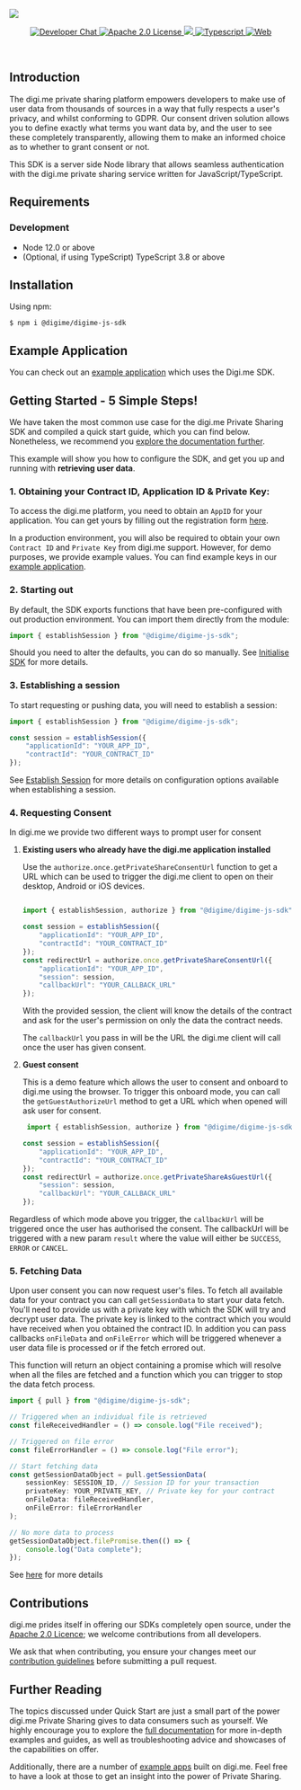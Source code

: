 ![](https://securedownloads.digi.me/partners/digime/SDKReadmeBanner.png)
<p align="center">
    <a href="https://developers.digi.me/slack/join">
        <img src="https://img.shields.io/badge/chat-slack-blueviolet.svg" alt="Developer Chat">
    </a>
    <a href="LICENSE">
        <img src="https://img.shields.io/badge/license-apache 2.0-blue.svg" alt="Apache 2.0 License">
    </a>
    <a href="#">
    	<img src="https://img.shields.io/badge/build-passing-brightgreen.svg">
    </a>
    <a href="https://www.typescriptlang.org/">
        <img src="https://img.shields.io/badge/language-typescript-ff69b4.svg" alt="Typescript">
    </a>
    <a href="https://developers.digi.me/">
        <img src="https://img.shields.io/badge/web-digi.me-red.svg" alt="Web">
    </a>
</p>

<br>

## Introduction

The digi.me private sharing platform empowers developers to make use of user data from thousands of sources in a way that fully respects a user's privacy, and whilst conforming to GDPR. Our consent driven solution allows you to define exactly what terms you want data by, and the user to see these completely transparently, allowing them to make an informed choice as to whether to grant consent or not.

This SDK is a server side Node library that allows seamless authentication with the digi.me private sharing service written for JavaScript/TypeScript.

## Requirements

### Development
- Node 12.0 or above
- (Optional, if using TypeScript) TypeScript 3.8 or above

## Installation

Using npm:
```shell
$ npm i @digime/digime-js-sdk
```

## Example Application
You can check out an [example application](https://github.com/digime/digime-js-sdk-example) which uses the Digi.me SDK.

## Getting Started - 5 Simple Steps!

We have taken the most common use case for the digi.me Private Sharing SDK and compiled a quick start guide, which you can find below. Nonetheless, we recommend you [explore the documentation further](/docs/README.md).

This example will show you how to configure the SDK, and get you up and running with **retrieving user data**.

### 1. Obtaining your Contract ID, Application ID & Private Key:

To access the digi.me platform, you need to obtain an `AppID` for your application. You can get yours by filling out the registration form [here](https://go.digi.me/developers/register).

In a production environment, you will also be required to obtain your own `Contract ID` and `Private Key` from digi.me support. However, for demo purposes, we provide example values. You can find example keys in our [example application](https://github.com/digime/digime-js-sdk-example).

### 2. Starting out

By default, the SDK exports functions that have been pre-configured with out production environment. You can import them directly from the module:

```typescript
import { establishSession } from "@digime/digime-js-sdk";
```

Should you need to alter the defaults, you can do so manually. See [Initialise SDK](/docs/initialise-sdk.md) for more details.

### 3. Establishing a session
To start requesting or pushing data, you will need to establish a session:

```typescript
import { establishSession } from "@digime/digime-js-sdk";

const session = establishSession({
    "applicationId": "YOUR_APP_ID",
    "contractId": "YOUR_CONTRACT_ID"
});
```
See [Establish Session](/docs/functions/establish-session.md) for more details on configuration options available when establishing a session.

### 4. Requesting Consent

In digi.me we provide two different ways to prompt user for consent

1. **Existing users who already have the digi.me application installed**

    Use the `authorize.once.getPrivateShareConsentUrl` function to get a URL which can be used to trigger the digi.me client to open on their desktop, Android or iOS devices.

    ```typescript

    import { establishSession, authorize } from "@digime/digime-js-sdk";

    const session = establishSession({
        "applicationId": "YOUR_APP_ID",
        "contractId": "YOUR_CONTRACT_ID"
    });
    const redirectUrl = authorize.once.getPrivateShareConsentUrl({
        "applicationId": "YOUR_APP_ID",
        "session": session,
        "callbackUrl": "YOUR_CALLBACK_URL"
    });
    ```

    With the provided session, the client will know the details of the contract and ask for the user's permission on only the data the contract needs.

    The `callbackUrl` you pass in will be the URL the digi.me client will call once the user has given consent.

2. **Guest consent**

    This is a demo feature which allows the user to consent and onboard to digi.me using the browser. To trigger this onboard mode, you can call the `getGuestAuthorizeUrl` method to get a URL which when opened will ask user for consent.

    ```typescript
     import { establishSession, authorize } from "@digime/digime-js-sdk";

    const session = establishSession({
        "applicationId": "YOUR_APP_ID",
        "contractId": "YOUR_CONTRACT_ID"
    });
    const redirectUrl = authorize.once.getPrivateShareAsGuestUrl({
        "session": session,
        "callbackUrl": "YOUR_CALLBACK_URL"
    });
    ```

Regardless of which mode above you trigger, the `callbackUrl` will be triggered once the user has authorised the consent. The callbackUrl will be triggered with a new param `result` where the value will either be `SUCCESS`, `ERROR` or `CANCEL`.

### 5. Fetching Data
Upon user consent you can now request user's files. To fetch all available data for your contract you can call `getSessionData` to start your data fetch. You'll need to provide us with a private key with which the SDK will try and decrypt user data. The private key is linked to the contract which you would have received when you obtained the contract ID. In addition you can pass callbacks `onFileData` and `onFileError` which will be triggered whenever a user data file is processed or if the fetch errored out.

This function will return an object containing a promise which will resolve when all the files are fetched and a function which you can trigger to stop the data fetch process.
```typescript
import { pull } from "@digime/digime-js-sdk";

// Triggered when an individual file is retrieved
const fileReceivedHandler = () => console.log("File received");

// Triggered on file error
const fileErrorHandler = () => console.log("File error");

// Start fetching data
const getSessionDataObject = pull.getSessionData(
    sessionKey: SESSION_ID, // Session ID for your transaction
    privateKey: YOUR_PRIVATE_KEY, // Private key for your contract
    onFileData: fileReceivedHandler,
    onFileError: fileErrorHandler
);

// No more data to process
getSessionDataObject.filePromise.then(() => {
    console.log("Data complete");
});
```

See [here](/docs/guides/session-data.md) for more details

## Contributions

digi.me prides itself in offering our SDKs completely open source, under the [Apache 2.0 Licence](LICENSE); we welcome contributions from all developers.

We ask that when contributing, you ensure your changes meet our [contribution guidelines](CONTRIBUTING.md) before submitting a pull request.

## Further Reading

The topics discussed under Quick Start are just a small part of the power digi.me Private Sharing gives to data consumers such as yourself. We highly encourage you to explore the [full documentation](/docs/README.md) for more in-depth examples and guides, as well as troubleshooting advice and showcases of the capabilities on offer.

Additionally, there are a number of [example apps](https://github.com/digime/digime-js-sdk-example) built on digi.me. Feel free to have a look at those to get an insight into the power of Private Sharing.
